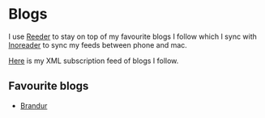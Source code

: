 # Blogs
I use [Reeder](../macOS/apps/reeder.md) to stay on top of my favourite blogs I follow which I sync with [Inoreader](https://www.inoreader.com) to sync my feeds between phone and mac.

[Here](https://gist.github.com/nikitavoloboev/f67d6d37a8c32fa6f86a23bd77107fbd) is my XML subscription feed of blogs I follow.

## Favourite blogs
- [Brandur](https://brandur.org/articles)